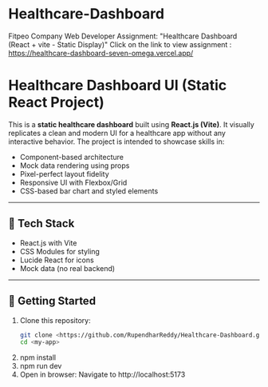 # Healthcare-Dashboard
Fitpeo Company Web Developer Assignment: "Healthcare Dashboard (React + vite - Static Display)"
Click on the link to view assignment : https://healthcare-dashboard-seven-omega.vercel.app/

# Healthcare Dashboard UI (Static React Project)

This is a **static healthcare dashboard** built using **React.js (Vite)**. It visually replicates a clean and modern UI for a healthcare app without any interactive behavior. The project is intended to showcase skills in:

- Component-based architecture
- Mock data rendering using props
- Pixel-perfect layout fidelity
- Responsive UI with Flexbox/Grid
- CSS-based bar chart and styled elements

---

## 🔧 Tech Stack

- React.js with Vite
- CSS Modules for styling
- Lucide React for icons
- Mock data (no real backend)

---

## 🚀 Getting Started

1. Clone this repository:
   ```bash
   git clone <https://github.com/RupendharReddy/Healthcare-Dashboard.git>
   cd <my-app>
2. npm install
3. npm run dev
4. Open in browser: Navigate to http://localhost:5173
